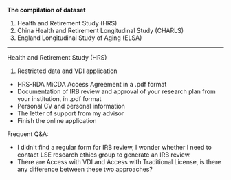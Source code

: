 **The compilation of dataset**
1. Health and Retirement Study (HRS)
2. China Health and Retirement Longitudinal Study (CHARLS)
3. England Longitudinal Study of Aging (ELSA)

****
Health and Retirement Study (HRS)
1. Restricted data and VDI application
- HRS-RDA MiCDA Access Agreement in a .pdf format
- Documentation of IRB review and approval of your research plan from your institution, in .pdf format
- Personal CV and personal information
- The letter of support from my advisor
- Finish the online application 

Frequent Q&A:
- I didn't find a regular form for IRB review, I wonder whether I need to contact LSE research ethics group to generate an IRB review.
- There are Access with VDI and Access with Traditional License, is there any difference between these two approaches?





